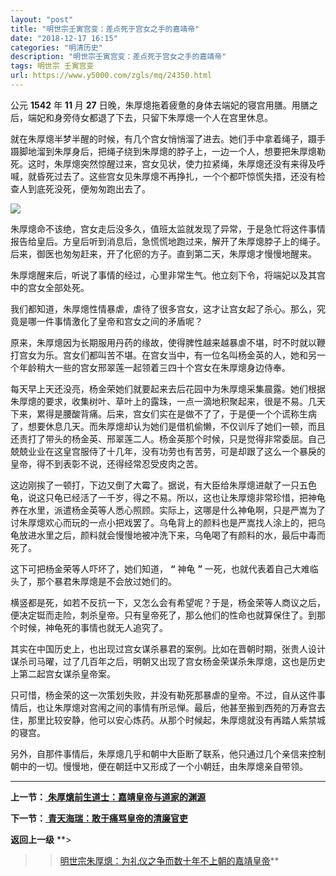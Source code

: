 ```yaml
---
layout: "post"
title: "明世宗壬寅宫变：差点死于宫女之手的嘉靖帝"
date: "2018-12-17 16:15"
categories: "明清历史"
description: "明世宗壬寅宫变：差点死于宫女之手的嘉靖帝"
tags: 明世宗 壬寅宫变
url: https://www.y5000.com/zgls/mq/24350.html
---
```






公元 **1542** 年 **11** 月 **27**
日晚，朱厚熜拖着疲惫的身体去端妃的寝宫用膳。用膳之后，端妃和身旁侍女都退了下去，只留下朱厚熜一个人在宫里休息。

就在朱厚熜半梦半醒的时候，有几个宫女悄悄溜了进去。她们手中拿着绳子，蹑手蹑脚地溜到朱厚身后，把绳子绕到朱厚熜的脖子上，一边一个人，想要把朱厚熜勒死。这时，朱厚熜突然惊醒过来，宫女见状，使力拉紧绳，朱厚熜还没有来得及呼喊，就昏死过去了。这些宫女见朱厚熜不再挣扎，一个个都吓惊慌失措，还没有检查人到底死没死，便匆匆跑出去了。

![](https://img.y5000.com/uploads/allimg/170726/12-1FH61II2B0.jpg)

朱厚熜命不该绝，宫女走后没多久，值班太监就发现了异常，于是急忙将这件事情报告给皇后。方皇后听到消息后，急慌慌地跑过来，解开了朱厚熜脖子上的绳子。后来，御医也匆匆赶来，开了化瘀的方子。直到第二天，朱厚熜才慢慢地醒来。

朱厚熜醒来后，听说了事情的经过，心里非常生气。他立刻下令，将端妃以及其宫中的宫女全部处死。

我们都知道，朱厚熜性情暴虐，虐待了很多宫女，这才让宫女起了杀心。那么，究竟是哪一件事情激化了皇帝和宫女之间的矛盾呢？

原来，朱厚熜因为长期服用丹药的缘故，使得脾性越来越暴虐不堪，时不时就以鞭打宫女为乐。宫女们都叫苦不堪。在宫女当中，有一位名叫杨金英的人，她和另一个年龄稍大一些的宫女邢翠莲一起领着三四十个宫女在朱厚熜身边侍奉。

每天早上天还没亮，杨金荣她们就要起来去后花园中为朱厚熜采集晨露。她们根据朱厚熜的要求，收集树叶、草叶上的露珠，一点一滴地积聚起来，很是不易。几天下来，累得是腰酸背痛。后来，宫女们实在是做不了了，于是便一个个谎称生病了，想要休息几天。而朱厚熜却认为她们是借机偷懒，不仅训斥了她们一顿，而且还责打了带头的杨金英、邢翠莲二人。杨金英那个时候，只是觉得非常委屈。自己兢兢业业在这皇宫服侍了十几年，没有功劳也有苦劳，可是却跟了这么一个暴戾的皇帝，得不到表彰不说，还得经常忍受皮肉之苦。

这边刚挨了一顿打，下边又倒了大霉了。据说，有大臣给朱厚熜进献了一只五色龟，说这只龟已经活了一千岁，得之不易。所以，这也让朱厚熜非常珍惜，把神龟养在水里，派遣杨金英等人悉心照顾。实际上，这哪是什么神龟啊，只是严嵩为了讨朱厚熜欢心而玩的一点小把戏罢了。乌龟背上的颜料也是严嵩找人涂上的，把乌龟放进水里之后，颜料就会慢慢地被冲洗下来，乌龟喝了有颜料的水，最后中毒而死了。

这下可把杨金荣等人吓坏了，她们知道， **“** 神龟 **”** 一死，也就代表着自己大难临头了，那个暴君朱厚熜是不会放过她们的。

横竖都是死，如若不反抗一下，又怎么会有希望呢？于是，杨金荣等人商议之后，便决定铤而走险，刺杀皇帝。只有皇帝死了，那么他们的性命也就算保住了。到那个时候，神龟死的事情也就无人追究了。

其实在中国历史上，也出现过宫女谋杀暴君的案例。比如在晋朝时期，张贵人设计谋杀司马曜，过了几百年之后，明朝又出现了宫女杨金荣谋杀朱厚熜，这也是历史上第二起宫女谋杀皇帝案。

只可惜，杨金荣的这一次策划失败，并没有勒死那暴虐的皇帝。不过，自从这件事情后，也让朱厚熜对宫闱之间的事情有所忌惮。最后，他甚至搬到西苑的万寿宫去住，那里比较安静，他可以安心炼药。从那个时候起，朱厚熜就没有再踏人紫禁城的寝宫。

另外，自那件事情后，朱厚熜几乎和朝中大臣断了联系，他只通过几个亲信来控制朝中的一切。慢慢地，便在朝廷中又形成了一个小朝廷，由朱厚熜亲自带领。

* * *

**上一节：**[ **朱厚熜前生道士：嘉靖皇帝与道家的渊源**](https://www.y5000.com/zgls/mq/24349.html)

**下一节：**[ **青天海瑞：敢于痛骂皇帝的清廉官吏**](https://www.y5000.com/zgls/mq/24351.html)

**返回上一级** **>
>>[明世宗朱厚熜：为礼仪之争而数十年不上朝的嘉靖皇帝](https://www.y5000.com/zgls/mq/24345.html)**
